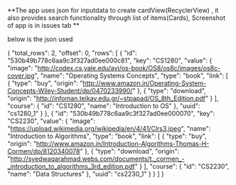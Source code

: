 
**The app uses json for inputdata to create cardView(RecyclerView) , it also provides search functionality through list of items(Cards), Screenshot of app is in issues tab  ** 

below is the json used

{
  "total_rows": 2,
  "offset": 0,
  "rows": [
    {
      "id": "530b49b778c6aa9c3f327ad0ee000c81",
      "key": "CS1280",
      "value": {
        "image": "http://codex.cs.yale.edu/avi/os-book/OS8/os8c/images/os8c-cover.jpg",
        "name": "Operating Systems Concepts",
        "type": "book",
        "link": [
          {
            "type": "buy",
            "origin": "http://www.amazon.in/Operating-System-Concepts-Wiley-Student/dp/0470233990/"
          },
          {
            "type": "download",
            "origin": "http://infoman.teikav.edu.gr/~stpapad/OS_8th_Edition.pdf"
          }
        ],
        "course": {
          "id": "CS1280",
          "name": "Introduction to OS"
        },
        "uuid": "cs1280_1"
      }
    },
    {
      "id": "530b49b778c6aa9c3f327ad0ee000070",
      "key": "CS2230",
      "value": {
        "image": "https://upload.wikimedia.org/wikipedia/en/4/41/Clrs3.jpeg",
        "name": "Introduction to Algorithms",
        "type": "book",
        "link": [
          {
            "type": "buy",
            "origin": "http://www.amazon.in/Introduction-Algorithms-Thomas-H-Cormen/dp/8120340078"
          },
          {
            "type": "download",
            "origin": "http://syedwaqarahmad.webs.com/documents/t._cormen_-_introduction_to_algorithms_3rd_edition.pdf"
          }
        ],
        "course": {
          "id": "CS2230",
          "name": "Data Structures"
        },
        "uuid": "cs2230_1"
      }
    }
  ]
}


